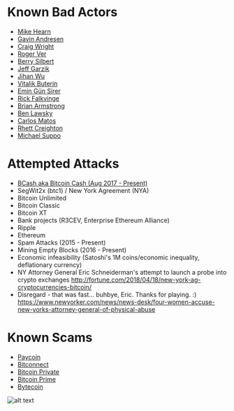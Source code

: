 <!-- TITLE: Darkside Bitcoin -->
<!-- SUBTITLE: Keeping track of attacks against bitcoin and those behind them -->


# Known Bad Actors

* [Mike Hearn](https://darksidebtc.com/mike-hearn)
* [Gavin Andresen](https://darksidebtc.com/gavin-andresen)
* [Craig Wright](https://darksidebtc.com/craig-wright)
* [Roger Ver](https://darksidebtc.com/roger-ver)
* [Berry Silbert](https://darksidebtc.com/berry-silbert)
* [Jeff Garzik](https://darksidebtc.com/jeff-garzik)
* [Jihan Wu](https://darksidebtc.com/jihan-wu)
* [Vitalik Buterin](https://darksidebtc.com/vitalik-buterin)
* [Emin Gün Sirer](https://darksidebtc.com/emin-gun-sirer)
* [Rick Falkvinge](https://darksidebtc.com/rick-falkvinge)
* [Brian Armstrong](https://darksidebtc.com/brian-armstrong)
* [Ben Lawsky](https://darksidebtc.com/benjamin-lawsky)
* [Carlos Matos](https://darksidebtc.com/carlos-matos)
* [Rhett Creighton](https://darksidebtc.com/rhett-creighton)
* [Michael Suppo](https://darksidebtc.com/michael-suppo)

# Attempted Attacks

* [BCash aka Bitcoin Cash (Aug 2017 - Present)](https://darksidebtc.com/bcash)
* SegWit2x (btc1) / New York Agreement (NYA)
* Bitcoin Unlimited
* Bitcoin Classic
* Bitcoin XT
* Bank projects (R3CEV, Enterprise Ethereum Alliance)
* Ripple
* Ethereum
* Spam Attacks (2015 - Present) 
* Mining Empty Blocks (2016 - Present) 
* Economic infeasibility (Satoshi's 1M coins/economic inequality, deflationary currency)
* NY Attorney General Eric Schneiderman's attempt to launch a probe into crypto exchanges http://fortune.com/2018/04/18/new-york-ag-cryptocurrencies-bitcoin/
* Disregard - that was fast... buhbye, Eric. Thanks for playing. :) https://www.newyorker.com/news/news-desk/four-women-accuse-new-yorks-attorney-general-of-physical-abuse


# Known Scams
* [Paycoin](https://darksidebtc.com/paycoin)
* [Bitconnect](https://darksidebtc.com/bitconnect)
* [Bitcoin Private](https://darksidebtc.com/bitcoin-private)
* [Bitcoin Prime](https://darksidebtc.com/bitcoin-prime)
* [Bytecoin](https://darksidebtc.com/bytecoin)

![alt text](https://res.cloudinary.com/doohickey/image/upload/v1517938258/darkside_folks_g83unk.png "Star Wars Characters")

